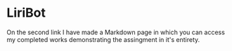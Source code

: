 # LiriBot

On the second link I have made a Markdown page in which you can access my completed works demonstrating the 
assingment in it's entirety.
